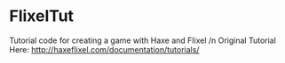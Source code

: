 # FlixelTut

Tutorial code for creating a game with Haxe and Flixel /n
Original Tutorial Here: http://haxeflixel.com/documentation/tutorials/
